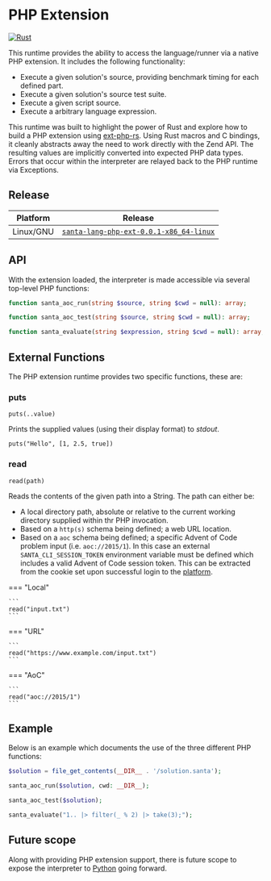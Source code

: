 # PHP Extension

[![Rust](https://img.shields.io/badge/rust-%23000000.svg?style=for-the-badge&logo=rust&logoColor=white)](https://github.com/eddmann/santa-lang-rs/tree/main/runtime/php-ext)

This runtime provides the ability to access the language/runner via a native PHP extension.
It includes the following functionality:

- Execute a given solution's source, providing benchmark timing for each defined part.
- Execute a given solution's source test suite.
- Execute a given script source.
- Execute a arbitrary language expression.

This runtime was built to highlight the power of Rust and explore how to build a PHP extension using [ext-php-rs](https://github.com/davidcole1340/ext-php-rs).
Using Rust macros and C bindings, it cleanly abstracts away the need to work directly with the Zend API.
The resulting values are implicitly converted into expected PHP data types.
Errors that occur within the interpreter are relayed back to the PHP runtime via Exceptions.

## Release

| Platform  | Release                                     |
| --------- | ------------------------------------------- |
| Linux/GNU | [`santa-lang-php-ext-0.0.1-x86_64-linux`]() |

## API

With the extension loaded, the interpreter is made accessible via several top-level PHP functions:

```php
function santa_aoc_run(string $source, string $cwd = null): array;

function santa_aoc_test(string $source, string $cwd = null): array;

function santa_evaluate(string $expression, string $cwd = null): array;
```

## External Functions

The PHP extension runtime provides two specific functions, these are:

### puts

```
puts(..value)
```

Prints the supplied values (using their display format) to _stdout_.

```
puts("Hello", [1, 2.5, true])
```

### read

```
read(path)
```

Reads the contents of the given path into a String.
The path can either be:

- A local directory path, absolute or relative to the current working directory supplied within thr PHP invocation.
- Based on a `http(s)` schema being defined; a web URL location.
- Based on a `aoc` schema being defined; a specific Advent of Code problem input (i.e. `aoc://2015/1`).
  In this case an external `SANTA_CLI_SESSION_TOKEN` environment variable must be defined which includes a valid Advent of Code session token.
  This can be extracted from the cookie set upon successful login to the [platform](https://adventofcode.com/).

=== "Local"

    ```
    read("input.txt")
    ```

=== "URL"

    ```
    read("https://www.example.com/input.txt")
    ```

=== "AoC"

    ```
    read("aoc://2015/1")
    ```

## Example

Below is an example which documents the use of the three different PHP functions:

```php
$solution = file_get_contents(__DIR__ . '/solution.santa');

santa_aoc_run($solution, cwd: __DIR__);

santa_aoc_test($solution);

santa_evaluate("1.. |> filter(_ % 2) |> take(3);");
```

## Future scope

Along with providing PHP extension support, there is future scope to expose the interpreter to [Python](https://github.com/PyO3/pyo3) going forward.

